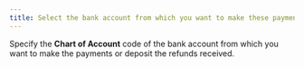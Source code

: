 ```yaml
---
title: Select the bank account from which you want to make these payments
---
```



Specify the **Chart of Account** code of the bank account from which you want to make the payments or deposit the refunds received.
